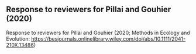 ## Response to reviewers for Pillai and Gouhier (2020)
Response to reviewers for Pillai and Gouhier (2020; Methods in Ecology and Evolution: https://besjournals.onlinelibrary.wiley.com/doi/abs/10.1111/2041-210X.13486)
